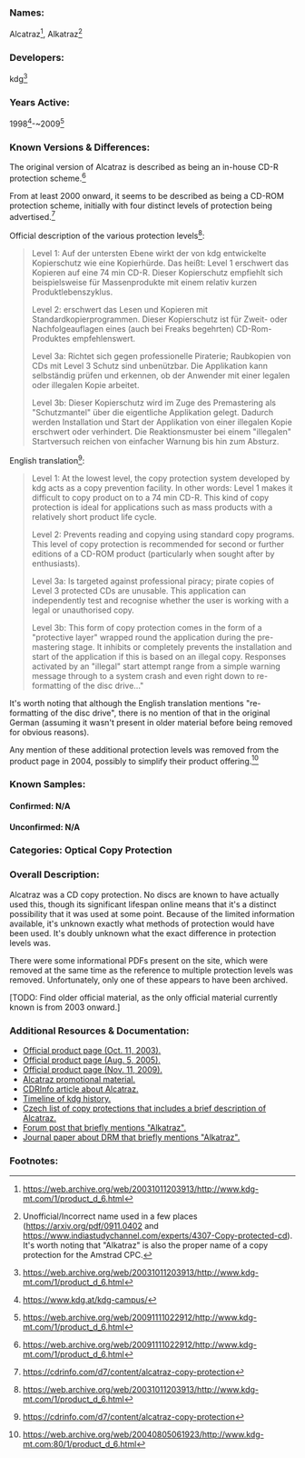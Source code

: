 ### Names: 

Alcatraz[^1], Alkatraz[^6]

### Developers:

kdg[^1]

### Years Active: 

1998[^2]-~2009[^3]

### Known Versions & Differences: 

The original version of Alcatraz is described as being an in-house CD-R protection scheme.[^3]

From at least 2000 onward, it seems to be described as being a CD-ROM protection scheme, initially with four distinct levels of protection being advertised.[^4]

Official description of the various protection levels[^1]:

> Level 1: Auf der untersten Ebene wirkt der von kdg entwickelte Kopierschutz wie eine Kopierhürde. Das heißt: Level 1 erschwert das Kopieren auf eine 74 min CD-R. Dieser Kopierschutz empfiehlt sich beispielsweise für Massenprodukte mit einem relativ kurzen Produktlebenszyklus.
>
> Level 2: erschwert das Lesen und Kopieren mit Standardkopierprogrammen. Dieser Kopierschutz ist für Zweit- oder Nachfolgeauflagen eines (auch bei Freaks begehrten) CD-Rom-Produktes empfehlenswert.
>
> Level 3a: Richtet sich gegen professionelle Piraterie; Raubkopien von CDs mit Level 3 Schutz sind unbenützbar. Die Applikation kann selbständig prüfen und erkennen, ob der Anwender mit einer legalen oder illegalen Kopie arbeitet.
>
> Level 3b: Dieser Kopierschutz wird im Zuge des Premastering als "Schutzmantel" über die eigentliche Applikation gelegt. Dadurch werden Installation und Start der Applikation von einer illegalen Kopie erschwert oder verhindert. Die Reaktionsmuster bei einem "illegalen" Startversuch reichen von einfacher Warnung bis hin zum Absturz.


English translation[^4]:

> Level 1: At the lowest level, the copy protection system developed by kdg acts as a copy prevention facility. In other words: Level 1 makes it difficult to copy product on to a 74 min CD-R. This kind of copy protection is ideal for applications such as mass products with a relatively short product life cycle.
>
> Level 2: Prevents reading and copying using standard copy programs. This level of copy protection is recommended for second or further editions of a CD-ROM product (particularly when sought after by enthusiasts).
>
> Level 3a: Is targeted against professional piracy; pirate copies of Level 3 protected CDs are unusable. This application can independently test and recognise whether the user is working with a legal or unauthorised copy.
>
> Level 3b: This form of copy protection comes in the form of a "protective layer" wrapped round the application during the pre-mastering stage. It inhibits or completely prevents the installation and start of the application if this is based on an illegal copy. Responses activated by an "illegal" start attempt range from a simple warning message through to a system crash and even right down to re-formatting of the disc drive..." 

It's worth noting that although the English translation mentions "re-formatting of the disc drive", there is no mention of that in the original German (assuming it wasn't present in older material before being removed for obvious reasons).

Any mention of these additional protection levels was removed from the product page in 2004, possibly to simplify their product offering.[^5]

### Known Samples:
 
#### Confirmed: N/A

#### Unconfirmed: N/A

### Categories: Optical Copy Protection

### Overall Description:

Alcatraz was a CD copy protection. No discs are known to have actually used this, though its significant lifespan online means that it's a distinct possibility that it was used at some point. Because of the limited information available, it's unknown exactly what methods of protection would have been used. It's doubly unknown what the exact difference in protection levels was.

There were some informational PDFs present on the site, which were removed at the same time as the reference to multiple protection levels was removed. Unfortunately, only one of these appears to have been archived.

[TODO: Find older official material, as the only official material currently known is from 2003 onward.]

### Additional Resources & Documentation:

* [Official product page (Oct. 11, 2003).](https://web.archive.org/web/20031011203913/http://www.kdg-mt.com/1/product_d_6.html)
* [Official product page (Aug. 5, 2005).](https://web.archive.org/web/20040805061923/http://www.kdg-mt.com:80/1/product_d_6.html)
* [Official product page (Nov. 11, 2009).](https://web.archive.org/web/20091111022912/http://www.kdg-mt.com/1/product_d_6.html)
* [Alcatraz promotional material.](https://web.archive.org/web/20040416164237/http://www.kdg-mt.com/downloads/1/al.pdf)
* [CDRInfo article about Alcatraz.](https://cdrinfo.com/d7/content/alcatraz-copy-protection)
* [Timeline of kdg history.](https://www.kdg.at/kdg-campus/)
* [Czech list of copy protections that includes a brief description of Alcatraz.](https://www.fi.muni.cz/usr/jkucera/pv109/2003/xnovosad.htm)
* [Forum post that briefly mentions "Alkatraz".](https://www.indiastudychannel.com/experts/4307-Copy-protected-cd)
* [Journal paper about DRM that briefly mentions "Alkatraz".](https://arxiv.org/pdf/0911.0402)

### Footnotes:

[^1]: https://web.archive.org/web/20031011203913/http://www.kdg-mt.com/1/product_d_6.html
[^2]: https://www.kdg.at/kdg-campus/
[^3]: https://web.archive.org/web/20091111022912/http://www.kdg-mt.com/1/product_d_6.html
[^4]: https://cdrinfo.com/d7/content/alcatraz-copy-protection
[^5]: https://web.archive.org/web/20040805061923/http://www.kdg-mt.com:80/1/product_d_6.html
[^6]: Unofficial/Incorrect name used in a few places (https://arxiv.org/pdf/0911.0402 and https://www.indiastudychannel.com/experts/4307-Copy-protected-cd). It's worth noting that "Alkatraz" is also the proper name of a copy protection for the Amstrad CPC.

